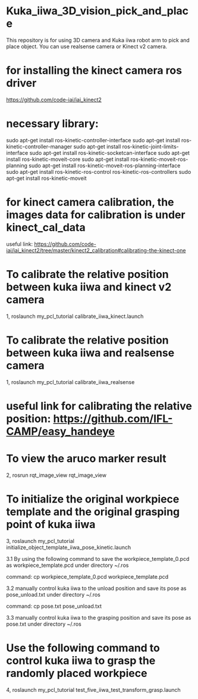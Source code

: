 # Kuka_iiwa_3D_vision_pick_and_place
This repository is for using 3D camera and Kuka iiwa robot arm to pick and place object. You can use realsense camera or Kinect v2 camera.


# for installing the kinect camera ros driver
https://github.com/code-iai/iai_kinect2

# necessary library:

sudo apt-get install ros-kinetic-controller-interface
sudo apt-get install ros-kinetic-controller-manager
sudo apt-get install ros-kinetic-joint-limits-interface
sudo apt-get install ros-kinetic-socketcan-interface
sudo apt-get install ros-kinetic-moveit-core
sudo apt-get install ros-kinetic-moveit-ros-planning
sudo apt-get install ros-kinetic-moveit-ros-planning-interface
sudo apt-get install ros-kinetic-ros-control ros-kinetic-ros-controllers
sudo apt-get install ros-kinetic-moveit


# for kinect camera calibration, the images data for calibration is under kinect_cal_data
useful link: https://github.com/code-iai/iai_kinect2/tree/master/kinect2_calibration#calibrating-the-kinect-one


# To calibrate the relative position between kuka iiwa and kinect v2 camera
1, roslaunch my_pcl_tutorial calibrate_iiwa_kinect.launch

# To calibrate the relative position between kuka iiwa and realsense camera
1, roslaunch my_pcl_tutorial calibrate_iiwa_realsense

# useful link for calibrating the relative position: https://github.com/IFL-CAMP/easy_handeye
 

# To view the aruco marker result
2, rosrun rqt_image_view rqt_image_view

# To initialize the original workpiece template and the original grasping point of kuka iiwa
3, roslaunch my_pcl_tutorial initialize_object_template_iiwa_pose_kinetic.launch 

3.1 By using the following command to save the workpiece_template_0.pcd as workpiece_template.pcd under directory ~/.ros

command: cp workpiece_template_0.pcd workpiece_template.pcd

3.2 manually control kuka iiwa to the unload position and save its pose as pose_unload.txt under directory ~/.ros

command: cp pose.txt pose_unload.txt

3.3 manually control kuka iiwa to the grasping position and save its pose as pose.txt under directory ~/.ros

# Use the following command to control kuka iiwa to grasp the randomly placed workpiece
4, roslaunch my_pcl_tutorial test_five_iiwa_test_transform_grasp.launch 
